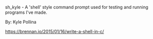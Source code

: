 sh_kyle - A 'shell' style command prompt used for testing and running programs I've made.

By: Kyle Pollina

https://brennan.io/2015/01/16/write-a-shell-in-c/
